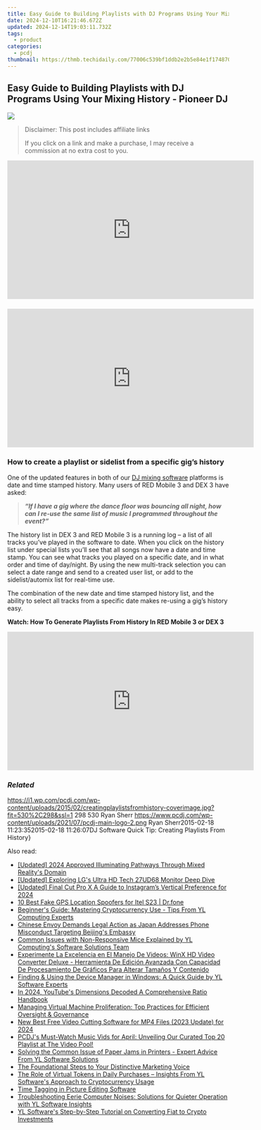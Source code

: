 ```yaml
---
title: Easy Guide to Building Playlists with DJ Programs Using Your Mixing History - Pioneer DJ
date: 2024-12-10T16:21:46.672Z
updated: 2024-12-14T19:03:11.732Z
tags:
  - product
categories:
  - pcdj
thumbnail: https://thmb.techidaily.com/77006c539bf1ddb2e2b5e84e1f174870218883325d71d7edbcfdaf185bcde8ae.jpg
---
```


## Easy Guide to Building Playlists with DJ Programs Using Your Mixing History - Pioneer DJ

[![](https://i1.wp.com/pcdj.com/wp-content/uploads/2015/02/creatingplaylistsfromhistory-coverimage.jpg?resize=530%2C298&ssl=1)](https://i1.wp.com/pcdj.com/wp-content/uploads/2015/02/creatingplaylistsfromhistory-coverimage.jpg?fit=530%2C298&ssl=1 "creatingplaylistsfromhistory-coverimage")

>  Disclaimer: This post includes affiliate links
>
>  If you click on a link and make a purchase, I may receive a commission at no extra cost to you.
>

<!-- affiliate ads begin -->
<iframe width="560" height="315" src="https://www.youtube.com/embed/UoBCgLTmznE?si=MXXiGsd2qpd_DrzE" title="YouTube video player" frameborder="0" allow="accelerometer; autoplay; clipboard-write; encrypted-media; gyroscope; picture-in-picture; web-share" referrerpolicy="strict-origin-when-cross-origin" allowfullscreen></iframe>
<!-- affiliate ads end -->

### 

<!-- affiliate ads begin -->
<iframe width="560" height="315" src="https://www.youtube.com/embed/pGHmqD53gc8?si=ymgHIB6Aa7_MoUUf" title="YouTube video player" frameborder="0" allow="accelerometer; autoplay; clipboard-write; encrypted-media; gyroscope; picture-in-picture; web-share" referrerpolicy="strict-origin-when-cross-origin" allowfullscreen></iframe>
<!-- affiliate ads end -->

### How to create a playlist or sidelist from a specific gig’s history

One of the updated features in both of our [DJ mixing software](https://tools.techidaily.com/pcdj/products/) platforms is date and time stamped history. Many users of RED Mobile 3 and DEX 3 have asked:

> _**“If I have a gig where the dance floor was bouncing all night, how can I re-use the same list of music I programmed throughout the event?”**_

The history list in DEX 3 and RED Mobile 3 is a running log – a list of all tracks you’ve played in the software to date. When you click on the history list under special lists you’ll see that all songs now have a date and time stamp. You can see what tracks you played on a specific date, and in what order and time of day/night. By using the new multi-track selection you can select a date range and send to a created user list, or add to the sidelist/automix list for real-time use.

The combination of the new date and time stamped history list, and the ability to select all tracks from a specific date makes re-using a gig’s history easy.

**Watch: How To Generate Playlists From History In RED Mobile 3 or DEX 3**

<!-- affiliate ads begin -->
<iframe width="560" height="315" src="https://www.youtube.com/embed/4qA2pGQ5qmw?si=1mAA9WTi2Z5F7n6s" title="YouTube video player" frameborder="0" allow="accelerometer; autoplay; clipboard-write; encrypted-media; gyroscope; picture-in-picture; web-share" referrerpolicy="strict-origin-when-cross-origin" allowfullscreen></iframe>
<!-- affiliate ads end -->

### _Related_

https://i1.wp.com/pcdj.com/wp-content/uploads/2015/02/creatingplaylistsfromhistory-coverimage.jpg?fit=530%2C298&ssl=1 298 530 Ryan Sherr https://www.pcdj.com/wp-content/uploads/2021/07/pcdj-main-logo-2.png Ryan Sherr2015-02-18 11:23:352015-02-18 11:26:07DJ Software Quick Tip: Creating Playlists From History}

<ins class="adsbygoogle"
     style="display:block"
     data-ad-format="autorelaxed"
     data-ad-client="ca-pub-7571918770474297"
     data-ad-slot="1223367746"></ins>

<ins class="adsbygoogle"
     style="display:block"
     data-ad-client="ca-pub-7571918770474297"
     data-ad-slot="8358498916"
     data-ad-format="auto"
     data-full-width-responsive="true"></ins>

<span class="atpl-alsoreadstyle">Also read:</span>
<div><ul>
<li><a href="https://fox-direct.techidaily.com/updated-2024-approved-illuminating-pathways-through-mixed-realitys-domain/"><u>[Updated] 2024 Approved Illuminating Pathways Through Mixed Reality's Domain</u></a></li>
<li><a href="https://some-knowledge.techidaily.com/updated-exploring-lgs-ultra-hd-tech-27ud68-monitor-deep-dive/"><u>[Updated] Exploring LG's Ultra HD Tech 27UD68 Monitor Deep Dive</u></a></li>
<li><a href="https://instagram-clips.techidaily.com/updated-final-cut-pro-x-a-guide-to-instagrams-vertical-preference-for-2024/"><u>[Updated] Final Cut Pro X A Guide to Instagram’s Vertical Preference for 2024</u></a></li>
<li><a href="https://location-fake.techidaily.com/10-best-fake-gps-location-spoofers-for-itel-s23-drfone-by-drfone-virtual-android/"><u>10 Best Fake GPS Location Spoofers for Itel S23 | Dr.fone</u></a></li>
<li><a href="https://win-cloud.techidaily.com/beginners-guide-mastering-cryptocurrency-use-tips-from-yl-computing-experts/"><u>Beginner's Guide: Mastering Cryptocurrency Use - Tips From YL Computing Experts</u></a></li>
<li><a href="https://win-cloud.techidaily.com/chinese-envoy-demands-legal-action-as-japan-addresses-phone-misconduct-targeting-beijings-embassy/"><u>Chinese Envoy Demands Legal Action as Japan Addresses Phone Misconduct Targeting Beijing's Embassy</u></a></li>
<li><a href="https://win-cloud.techidaily.com/common-issues-with-non-responsive-mice-explained-by-yl-computings-software-solutions-team/"><u>Common Issues with Non-Responsive Mice Explained by YL Computing's Software Solutions Team</u></a></li>
<li><a href="https://blog-min.techidaily.com/experimente-la-excelencia-en-el-manejo-de-videos-winx-hd-video-converter-deluxe-herramienta-de-edicion-avanzada-con-capacidad-de-procesamiento-de-graficos-p44/"><u>Experimente La Excelencia en El Manejo De Videos: WinX HD Video Converter Deluxe - Herramienta De Edición Avanzada Con Capacidad De Procesamiento De Gráficos Para Alterar Tamaños Y Contenido</u></a></li>
<li><a href="https://win-cloud.techidaily.com/finding-and-using-the-device-manager-in-windows-a-quick-guide-by-yl-software-experts/"><u>Finding & Using the Device Manager in Windows: A Quick Guide by YL Software Experts</u></a></li>
<li><a href="https://youtube-sure.techidaily.com/24-youtubes-dimensions-decoded-a-comprehensive-ratio-handbook/"><u>In 2024, YouTube's Dimensions Decoded A Comprehensive Ratio Handbook</u></a></li>
<li><a href="https://solve-luxury.techidaily.com/managing-virtual-machine-proliferation-top-practices-for-efficient-oversight-and-governance/"><u>Managing Virtual Machine Proliferation: Top Practices for Efficient Oversight & Governance</u></a></li>
<li><a href="https://smart-video-creator.techidaily.com/new-best-free-video-cutting-software-for-mp4-files-2023-update-for-2024/"><u>New Best Free Video Cutting Software for MP4 Files (2023 Update) for 2024</u></a></li>
<li><a href="https://win-cloud.techidaily.com/pcdjs-must-watch-music-vids-for-april-unveiling-our-curated-top-20-playlist-at-the-video-pool/"><u>PCDJ's Must-Watch Music Vids for April: Unveiling Our Curated Top 20 Playlist at The Video Pool!</u></a></li>
<li><a href="https://win-cloud.techidaily.com/solving-the-common-issue-of-paper-jams-in-printers-expert-advice-from-yl-software-solutions/"><u>Solving the Common Issue of Paper Jams in Printers - Expert Advice From YL Software Solutions</u></a></li>
<li><a href="https://youtube-tips.techidaily.com/oundational-steps-to-your-distinctive-marketing-voice/"><u>The Foundational Steps to Your Distinctive Marketing Voice</u></a></li>
<li><a href="https://win-cloud.techidaily.com/the-role-of-virtual-tokens-in-daily-purchases-insights-from-yl-softwares-approach-to-cryptocurrency-usage/"><u>The Role of Virtual Tokens in Daily Purchases – Insights From YL Software's Approach to Cryptocurrency Usage</u></a></li>
<li><a href="https://fox-hovers.techidaily.com/time-tagging-in-picture-editing-software/"><u>Time Tagging in Picture Editing Software</u></a></li>
<li><a href="https://win-cloud.techidaily.com/troubleshooting-eerie-computer-noises-solutions-for-quieter-operation-with-yl-software-insights/"><u>Troubleshooting Eerie Computer Noises: Solutions for Quieter Operation with YL Software Insights</u></a></li>
<li><a href="https://win-cloud.techidaily.com/yl-softwares-step-by-step-tutorial-on-converting-fiat-to-crypto-investments/"><u>YL Software's Step-by-Step Tutorial on Converting Fiat to Crypto Investments</u></a></li>
</ul></div>

